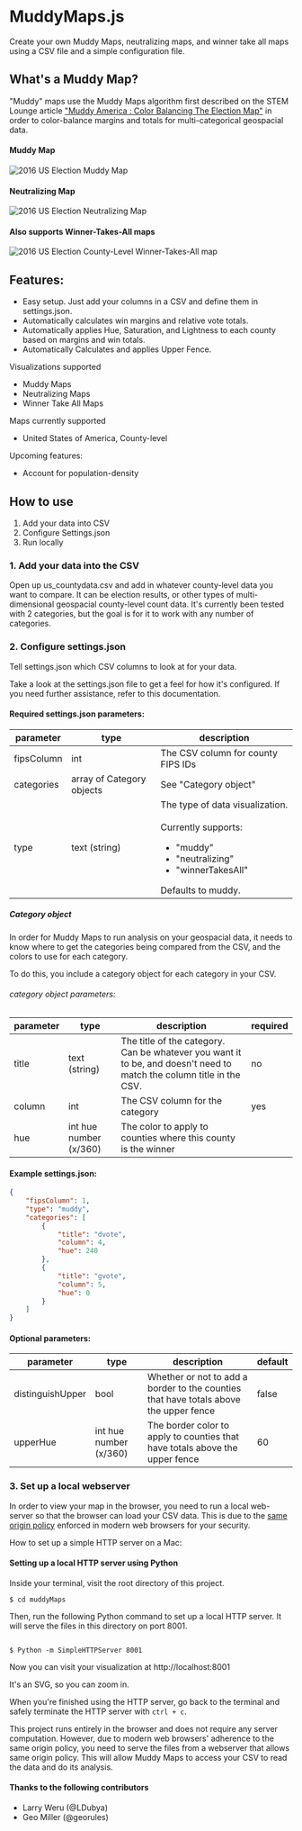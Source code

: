 # MuddyMaps.js

Create your own Muddy Maps, neutralizing maps, and winner take all maps using a CSV file and a simple configuration file.

## What's a Muddy Map?

"Muddy" maps use the Muddy Maps algorithm first described on the STEM Lounge article ["Muddy America : Color Balancing The Election Map"](https://stemlounge.com/muddy-america-color-balancing-trumps-election-map-infographic/) in order to color-balance margins and totals for multi-categorical geospacial data.

#### Muddy Map

![2016 US Election Muddy Map](https://stemlounge.com/content/images/2019/10/muddy_america_2016_static-1.png "2016 US Election Muddy Map")

#### Neutralizing Map

![2016 US Election Neutralizing Map](https://stemlounge.com/content/images/2019/10/2016_neutralizing_map.png "2016 US Election Neutralizing Map")

#### Also supports Winner-Takes-All maps

![2016 US Election County-Level Winner-Takes-All map](https://stemlounge.com/content/images/2019/10/countywinner_2016.png "2016 US Election County-Level Winner-Takes-All map")

## Features:
- Easy setup. Just add your columns in a CSV and define them in settings.json.
- Automatically calculates win margins and relative vote totals.
- Automatically applies Hue, Saturation, and Lightness to each county based on margins and win totals.
- Automatically Calculates and applies Upper Fence.

Visualizations supported
- Muddy Maps
- Neutralizing Maps
- Winner Take All Maps

Maps currently supported
- United States of America, County-level

Upcoming features:
- Account for population-density 



## How to use

1. Add your data into CSV
2. Configure Settings.json
3. Run locally

### 1. Add your data into the CSV

Open up us_countydata.csv and add in whatever county-level data you want to compare. It can be election results, or other types of multi-dimensional geospacial county-level count data. It's currently been tested with 2 categories, but the goal is for it to work with any number of categories.

### 2. Configure settings.json

Tell settings.json which CSV columns to look at for your data. 

Take a look at the settings.json file to get a feel for how it's configured. If you need further assistance, refer to this documentation.

#### Required settings.json parameters:

|  parameter | type  |  description |
|---|---|---|
| fipsColumn  | int  |  The CSV column for county FIPS IDs |
| categories  | array of Category objects  |  See "Category object" |
| type  |  text (string) |  The type of data visualization. <br/><br/>Currently supports:<ul><li> "muddy"</li> <li>"neutralizing"</li> <li> "winnerTakesAll"</li> </ul> Defaults to muddy. |

##### Category object

In order for Muddy Maps to run analysis on your geospacial data, it needs to know where to get the categories being compared from the CSV, and the colors to use for each category.

To do this, you include a category object for each category in your CSV.

###### category object parameters:

|  parameter | type  |  description | required  |
|---|---|---|---|
| title  | text (string)  |  The title of the category. Can be whatever you want it to be, and doesn't need to match the column title in the CSV. | no  |
| column  | int  |  The CSV column for the category |  yes |
|  hue | int hue number (x/360)  |  The color to apply to counties where this county is the winner |   |

#### Example settings.json:

```json
{
    "fipsColumn": 1,
    "type": "muddy",
    "categories": [
        {
            "title": "dvote",
            "column": 4,
            "hue": 240
        },
        {
            "title": "gvote",
            "column": 5,
            "hue": 0
        }
    ]
}
```

#### Optional parameters:

|  parameter | type  |  description |  default |
|---|---|---|---|
| distinguishUpper  | bool  |  Whether or not to add a border to the counties that have totals above the upper fence | false  |
| upperHue  | int hue number (x/360) |  The border color to apply to counties that have totals above the upper fence | 60  |


### 3. Set up a local webserver

In order to view your map in the browser, you need to run a local web-server so that the browser can load your CSV data. This is due to the [same origin policy](https://developer.mozilla.org/en-US/docs/Web/Security/Same-origin_policy) enforced in modern web browsers for your security.

How to set up a simple HTTP server on a Mac:

#### Setting up a local HTTP server using Python

Inside your terminal, visit the root directory of this project. 

```terminal
$ cd muddyMaps
```

Then, run the following Python command to set up a local HTTP server. It will serve the files in this directory on port 8001.

```terminal

$ Python -m SimpleHTTPServer 8001
```

Now you can visit your visualization at http://localhost:8001

It's an SVG, so you can zoom in.

When you're finished using the HTTP server, go back to the terminal and safely terminate the HTTP server with `ctrl + c`.


This project runs entirely in the browser and does not require any server computation. However, due to modern web browsers' adherence to the same origin policy, you need to serve the files from a webserver that allows same origin policy. This will allow Muddy Maps to access your CSV to read the data and do its analysis.


#### Thanks to the following contributors

- Larry Weru (@LDubya)
- Geo Miller (@georules)
